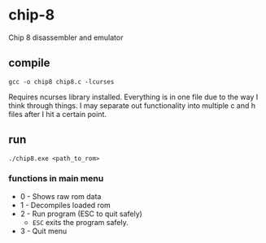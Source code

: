 # chip-8
Chip 8 disassembler and emulator

## compile

`gcc -o chip8 chip8.c -lcurses`

Requires ncurses library installed.
Everything is in one file due to the way I think through things. I may separate out functionality into multiple c and h files after I hit a certain point.

## run
`./chip8.exe <path_to_rom>`

### functions in main menu
* 0 - Shows raw rom data
* 1 - Decompiles loaded rom
* 2 - Run program (ESC to quit safely)
  * `ESC` exits the program safely.
* 3 - Quit menu
